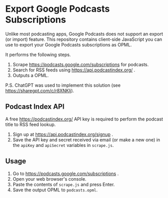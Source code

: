 # Export Google Podcasts Subscriptions

Unlike most podcasting apps, Google Podcasts does not support an export (or import) feature. This repository contains client-side JavaScript you can use to export your Google Podcasts subscriptions as OPML.

It performs the following steps.

1. Scrape https://podcasts.google.com/subscriptions for podcasts.
1. Search for RSS feeds using https://api.podcastindex.org/ .
1. Outputs a OPML.

P.S. ChatGPT was used to implement this solution (see https://sharegpt.com/c/r8XNKlj).

## Podcast Index API

A free https://podcastindex.org/ API key is required to perform the podcast title to RSS feed lookup.

1. Sign up at https://api.podcastindex.org/signup .
1. Save the API key and secret received via email (or make a new one) in the `apiKey` and `apiSecret` variables in `scrape.js`.

## Usage

1. Go to https://podcasts.google.com/subscriptions .
1. Open your web browser's console.
1. Paste the contents of `scrape.js` and press Enter.
1. Save the output OPML to `podcasts.opml`.
